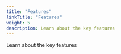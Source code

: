 ```yaml
---
title: "Features"
linkTitle: "Features"
weight: 5
description: Learn about the key features
---
```


Learn about the key features

